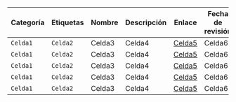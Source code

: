 Categoría | Etiquetas | Nombre | Descripción | Enlace | Fecha de revisión  | Revisor/a
------------ | ------------- | ------------- | ------------- | ------------- | ------------- | -------------
`Celda1` | `Celda2` | Celda3 | Celda4 | [Celda5](celda5.com) | Celda6 | Celda7
`Celda1` | `Celda2` | Celda3 | Celda4 | [Celda5](celda5.com) | Celda6 | Celda7
`Celda1` | `Celda2` | Celda3 | Celda4 | [Celda5](celda5.com) | Celda6 | Celda7
`Celda1` | `Celda2` | Celda3 | Celda4 | [Celda5](celda5.com) | Celda6 | Celda7
`Celda1` | `Celda2` | Celda3 | Celda4 | [Celda5](celda5.com) | Celda6 | Celda7
